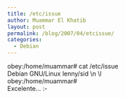 ```yaml
---
title: /etc/issue
author: Muammar El Khatib
layout: post
permalink: /blog/2007/04/etcissue/
categories:
  - Debian
---
```

obey:/home/muammar# cat /etc/issue  
Debian GNU/Linux lenny/sid \n \l  
obey:/home/muammar#  
Excelente&#8230; <img src="http://muammar.me/blog/wp-includes/images/smilies/simple-smile.png" alt=":-)" class="wp-smiley" style="height: 1em; max-height: 1em;" />